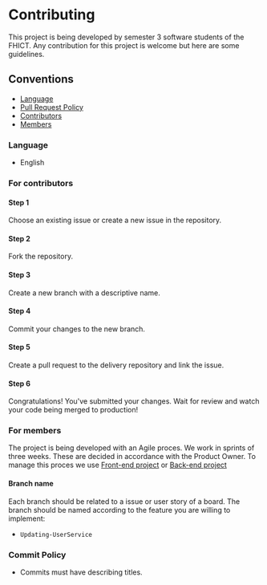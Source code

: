 
# Contributing

This project is being developed by semester 3 software students of the FHICT. Any contribution for this project is welcome but here are some guidelines.


## Conventions
- [Language](#Language)
- [Pull Request Policy](#PR-policy)
- [Contributors](#For-outside)
- [Members](#Members)

### <a name="Language">Language</a>
- English

### <a name="For-outside">For contributors</a>
#### Step 1
Choose an existing issue or create a new issue in the repository.

#### Step 2
Fork the repository.

#### Step 3
Create a new branch with a descriptive name.

#### Step 4
Commit your changes to the new branch.

#### Step 5
Create a pull request to the delivery repository and link the issue.

#### Step 6
Congratulations! You've submitted your changes. Wait for review and watch your code being merged to production!


### <a name="Members">For members</a>

The project is being developed with an Agile proces. We work in sprints of three weeks. These are decided in accordance with the Product Owner. To manage this proces we use [Front-end project](https://github.com/TaxModel-coding-team/Onboardify/projects/1) or [Back-end project](https://github.com/TaxModel-coding-team/Onboardify/projects/2)


#### Branch name
Each branch should be related to a issue or user story of a board.
The branch should be named according to the feature you are willing to implement:
- `Updating-UserService`


### Commit Policy
- Commits must have describing titles. 
